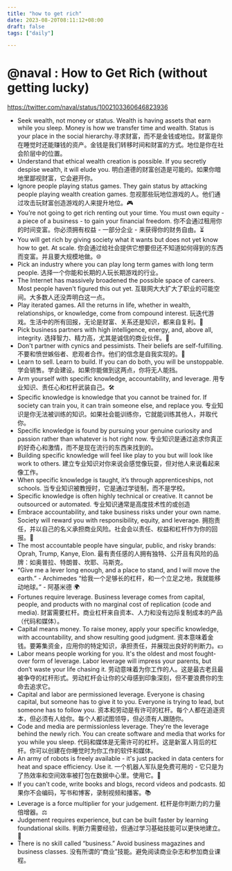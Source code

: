 ```yaml
---
title: "how to get rich"
date: 2023-08-20T08:11:12+08:00
draft: false
tags: ["daily"]

---
```

# @naval : How to Get Rich (without getting lucky)
https://twitter.com/naval/status/1002103360646823936

* Seek wealth, not money or status. Wealth is having assets that earn while you sleep. Money is how we transfer time and wealth. Status is your place in the social hierarchy.寻求财富，而不是金钱或地位。财富是你在睡觉时还能赚钱的资产。金钱是我们转移时间和财富的方式。地位是你在社会阶层中的位置。
* Understand that ethical wealth creation is possible. If you secretly despise wealth, it will elude you. 明白道德的财富创造是可能的。如果你暗地里鄙视财富，它会避开你。
* Ignore people playing status games. They gain status by attacking people playing wealth creation games. 忽视那些玩地位游戏的人。他们通过攻击玩财富创造游戏的人来提升地位。🎮
* You’re not going to get rich renting out your time. You must own equity - a piece of a business - to gain your financial freedom. 你不会通过租用你的时间变富。你必须拥有权益 - 一部分企业 - 来获得你的财务自由。⏳
* You will get rich by giving society what it wants but does not yet know how to get. At scale. 你会通过给社会提供它想要但还不知道如何得到的东西而变富。并且要大规模地做。🌐
* Pick an industry where you can play long term games with long term people. 选择一个你能和长期的人玩长期游戏的行业。
* The Internet has massively broadened the possible space of careers. Most people haven't figured this out yet. 互联网大大扩大了职业的可能空间。大多数人还没弄明白这一点。
* Play iterated games. All the returns in life, whether in wealth, relationships, or knowledge, come from compound interest. 玩迭代游戏。生活中的所有回报，无论是财富、关系还是知识，都来自复利。🔄
* Pick business partners with high intelligence, energy, and, above all, integrity. 选择智力、精力高，尤其是诚信的商业伙伴。🤝
* Don't partner with cynics and pessimists. Their beliefs are self-fulfilling. 不要和愤世嫉俗者、悲观者合作。他们的信念是自我实现的。🚫
* Learn to sell. Learn to build. If you can do both, you will be unstoppable. 学会销售。学会建设。如果你能做到这两点，你将无人能挡。
* Arm yourself with specific knowledge, accountability, and leverage. 用专业知识、责任心和杠杆武装自己。🛠️
* Specific knowledge is knowledge that you cannot be trained for. If society can train you, it can train someone else, and replace you. 专业知识是你无法被训练的知识。如果社会能训练你，它就能训练其他人，并取代你。
* Specific knowledge is found by pursuing your genuine curiosity and passion rather than whatever is hot right now. 专业知识是通过追求你真正的好奇心和激情，而不是现在流行的东西来找到的。
* Building specific knowledge will feel like play to you but will look like work to others. 建立专业知识对你来说会感觉像玩耍，但对他人来说看起来像工作。
* When specific knowledge is taught, it’s through apprenticeships, not schools. 当专业知识被教授时，它是通过学徒制，而不是学校。
* Specific knowledge is often highly technical or creative. It cannot be outsourced or automated. 专业知识通常是高度技术性的或创造
* Embrace accountability, and take business risks under your own name. Society will reward you with responsibility, equity, and leverage. 拥抱责任，并以自己的名义承担商业风险。社会会以责任、权益和杠杆作为你的回报。👥
* The most accountable people have singular, public, and risky brands: Oprah, Trump, Kanye, Elon. 最有责任感的人拥有独特、公开且有风险的品牌：如奥普拉、特朗普、坎耶、马斯克。
* “Give me a lever long enough, and a place to stand, and I will move the earth.” - Archimedes “给我一个足够长的杠杆，和一个立足之地，我就能移动地球。” - 阿基米德 🌍
* Fortunes require leverage. Business leverage comes from capital, people, and products with no marginal cost of replication (code and media). 财富需要杠杆。商业杠杆来自资本、人力和没有边际复制成本的产品（代码和媒体）。
* Capital means money. To raise money, apply your specific knowledge, with accountability, and show resulting good judgment. 资本意味着金钱。要筹集资金，应用你的特定知识，承担责任，并展现出良好的判断力。💵
* Labor means people working for you. It's the oldest and most fought-over form of leverage. Labor leverage will impress your parents, but don’t waste your life chasing it. 劳动意味着为你工作的人。这是最古老且最被争夺的杠杆形式。劳动杠杆会让你的父母感到印象深刻，但不要浪费你的生命去追求它。‍‍‍
* Capital and labor are permissioned leverage. Everyone is chasing capital, but someone has to give it to you. Everyone is trying to lead, but someone has to follow you. 资本和劳动是有许可的杠杆。每个人都在追逐资本，但必须有人给你。每个人都试图领导，但必须有人跟随你。
* Code and media are permissionless leverage. They're the leverage behind the newly rich. You can create software and media that works for you while you sleep. 代码和媒体是无需许可的杠杆。这是新富人背后的杠杆。你可以创建在你睡觉时为你工作的软件和媒体。
* An army of robots is freely available - it's just packed in data centers for heat and space efficiency. Use it. 一个机器人军队是免费可用的 - 它只是为了热效率和空间效率被打包在数据中心里。使用它。🤖
* If you can't code, write books and blogs, record videos and podcasts. 如果你不会编码，写书和博客，录制视频和播客。📚
* Leverage is a force multiplier for your judgement. 杠杆是你判断力的力量倍增器。⚖️
* Judgement requires experience, but can be built faster by learning foundational skills. 判断力需要经验，但通过学习基础技能可以更快地建立。🧠
* There is no skill called “business.” Avoid business magazines and business classes. 没有所谓的“商业”技能。避免阅读商业杂志和参加商业课程。